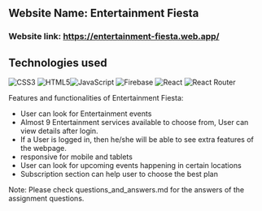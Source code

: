 ## Website Name: Entertainment Fiesta

### Website link: https://entertainment-fiesta.web.app/

## Technologies used

![CSS3](https://img.shields.io/badge/css3-%231572B6.svg?style=for-the-badge&logo=css3&logoColor=white) ![HTML5](https://img.shields.io/badge/html5-%23E34F26.svg?style=for-the-badge&logo=html5&logoColor=white)![JavaScript](https://img.shields.io/badge/javascript-%23323330.svg?style=for-the-badge&logo=javascript&logoColor=%23F7DF1E) ![Firebase](https://img.shields.io/badge/firebase-%23039BE5.svg?style=for-the-badge&logo=firebase)  ![React](https://img.shields.io/badge/react-%2320232a.svg?style=for-the-badge&logo=react&logoColor=%2361DAFB) ![React Router](https://img.shields.io/badge/React_Router-CA4245?style=for-the-badge&logo=react-router&logoColor=white) 

Features and functionalities of Entertainment Fiesta:

- User can look for Entertainment events
- Almost 9 Entertainment services available to choose from, User can view details after login.
- If a User is logged in, then he/she will be able to see extra features of the webpage.
- responsive for mobile and tablets
- User can look for upcoming events happening in certain locations
- Subscription section can help user to choose the best plan

Note: Please check questions_and_answers.md for the answers of the assignment questions.
